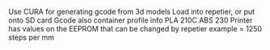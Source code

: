 
Use CURA for generating gcode from 3d models
Load into repetier, or put onto SD card
Gcode also container profile info
PLA 210C ABS 230
Printer has values on the EEPROM that can be changed by repetier
example = 1250 steps per mm
